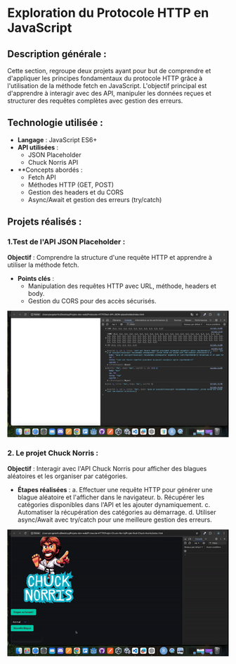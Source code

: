 # Exploration du Protocole HTTP en JavaScript
## Description générale : 
Cette section, regroupe deux projets ayant pour but de comprendre et d'appliquer les principes fondamentaux du protocole HTTP grâce à l'utilisation de la méthode fetch en JavaScript.
L'objectif principal est d'apprendre à interagir avec des API, manipuler les données reçues et structurer des requêtes complètes avec gestion des erreurs.

## Technologie utilisée :
- **Langage** : JavaScript ES6+
- **API utilisées** :
  - JSON Placeholder
  - Chuck Norris API
- **Concepts abordés : 
  - Fetch API
  - Méthodes HTTP (GET, POST)
  - Gestion des headers et du CORS
  - Async/Await et gestion des erreurs (try/catch)

## Projets réalisés :
### 1.Test de l'API JSON Placeholder :
**Objectif** : Comprendre la structure d'une requête HTTP et apprendre à utiliser la méthode fetch.
  - **Points clés** :
    - Manipulation des requêtes HTTP avec URL, méthode, headers et body.
    - Gestion du CORS pour des accès sécurisés.


![API-JSON](https://github.com/Sweetyamnesia/Protocole-HTTP/blob/main/API-JSON.jpg?raw=true)



### 2. Le projet Chuck Norris :
**Objectif** : Interagir avec l'API Chuck Norris pour afficher des blagues aléatoires et les organiser par catégories.
  - **Étapes réalisées** :
    a. Effectuer une requête HTTP pour générer une blague aléatoire et l'afficher dans le navigateur.
    b. Récupérer les catégories disponibles dans l'API et les ajouter dynamiquement.
    c. Automatiser la récupération des catégories au démarrage.
    d. Utiliser async/Await avec try/catch pour une meilleure gestion des erreurs.

![Projet-chuck-norris](https://github.com/Sweetyamnesia/Protocole-HTTP/blob/main/Projet-chuck-norris-ezgif.com-video-to-gif-converter.gif?raw=true) 










